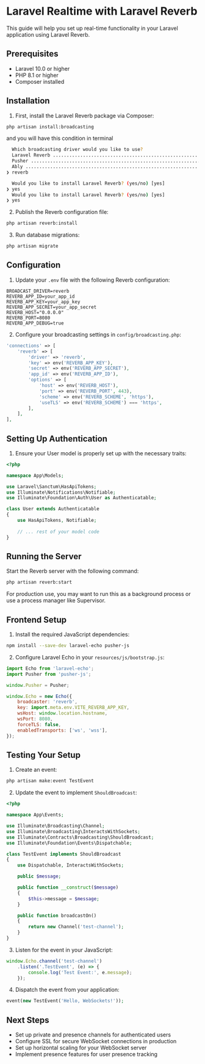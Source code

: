 # Laravel Realtime with Laravel Reverb

This guide will help you set up real-time functionality in your Laravel application using Laravel Reverb.

## Prerequisites
- Laravel 10.0 or higher
- PHP 8.1 or higher
- Composer installed

## Installation

1. First, install the Laravel Reverb package via Composer:

```bash
php artisan install:broadcasting
```
and you will have this condition in terminal
```bash
  Which broadcasting driver would you like to use?
  Laravel Reverb ............................................................................................................................ reverb  
  Pusher .................................................................................................................................... pusher  
  Ably ........................................................................................................................................ ably  
❯ reverb

  Would you like to install Laravel Reverb? (yes/no) [yes]
❯ yes
  Would you like to install Laravel Reverb? (yes/no) [yes]
❯ yes
```

2. Publish the Reverb configuration file:

```bash
php artisan reverb:install
```

3. Run database migrations:

```bash
php artisan migrate
```

## Configuration

1. Update your `.env` file with the following Reverb configuration:

```env
BROADCAST_DRIVER=reverb
REVERB_APP_ID=your_app_id
REVERB_APP_KEY=your_app_key
REVERB_APP_SECRET=your_app_secret
REVERB_HOST="0.0.0.0"
REVERB_PORT=8080
REVERB_APP_DEBUG=true
```

2. Configure your broadcasting settings in `config/broadcasting.php`:

```php
'connections' => [
    'reverb' => [
        'driver' => 'reverb',
        'key' => env('REVERB_APP_KEY'),
        'secret' => env('REVERB_APP_SECRET'),
        'app_id' => env('REVERB_APP_ID'),
        'options' => [
            'host' => env('REVERB_HOST'),
            'port' => env('REVERB_PORT', 443),
            'scheme' => env('REVERB_SCHEME', 'https'),
            'useTLS' => env('REVERB_SCHEME') === 'https',
        ],
    ],
],
```

## Setting Up Authentication

1. Ensure your User model is properly set up with the necessary traits:

```php
<?php

namespace App\Models;

use Laravel\Sanctum\HasApiTokens;
use Illuminate\Notifications\Notifiable;
use Illuminate\Foundation\Auth\User as Authenticatable;

class User extends Authenticatable
{
    use HasApiTokens, Notifiable;
    
    // ... rest of your model code
}
```

## Running the Server

Start the Reverb server with the following command:

```bash
php artisan reverb:start
```

For production use, you may want to run this as a background process or use a process manager like Supervisor.

## Frontend Setup

1. Install the required JavaScript dependencies:

```bash
npm install --save-dev laravel-echo pusher-js
```

2. Configure Laravel Echo in your `resources/js/bootstrap.js`:

```javascript
import Echo from 'laravel-echo';
import Pusher from 'pusher-js';

window.Pusher = Pusher;

window.Echo = new Echo({
    broadcaster: 'reverb',
    key: import.meta.env.VITE_REVERB_APP_KEY,
    wsHost: window.location.hostname,
    wsPort: 8080,
    forceTLS: false,
    enabledTransports: ['ws', 'wss'],
});
```

## Testing Your Setup

1. Create an event:

```bash
php artisan make:event TestEvent
```

2. Update the event to implement `ShouldBroadcast`:

```php
<?php

namespace App\Events;

use Illuminate\Broadcasting\Channel;
use Illuminate\Broadcasting\InteractsWithSockets;
use Illuminate\Contracts\Broadcasting\ShouldBroadcast;
use Illuminate\Foundation\Events\Dispatchable;

class TestEvent implements ShouldBroadcast
{
    use Dispatchable, InteractsWithSockets;

    public $message;

    public function __construct($message)
    {
        $this->message = $message;
    }

    public function broadcastOn()
    {
        return new Channel('test-channel');
    }
}
```

3. Listen for the event in your JavaScript:

```javascript
window.Echo.channel('test-channel')
    .listen('.TestEvent', (e) => {
        console.log('Test Event:', e.message);
    });
```

4. Dispatch the event from your application:

```php
event(new TestEvent('Hello, WebSockets!'));
```

## Next Steps

- Set up private and presence channels for authenticated users
- Configure SSL for secure WebSocket connections in production
- Set up horizontal scaling for your WebSocket server
- Implement presence features for user presence tracking
